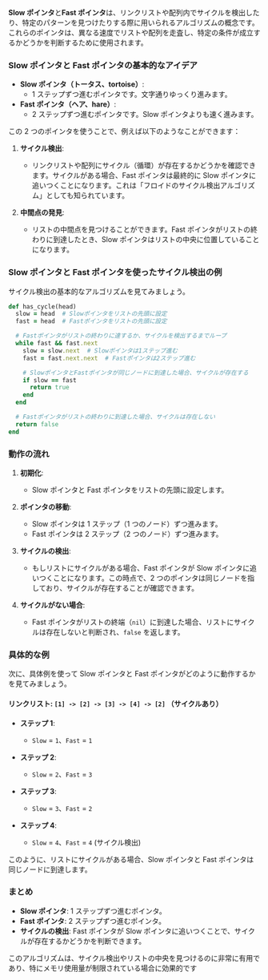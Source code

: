 **Slow ポインタ**と**Fast ポインタ**は、リンクリストや配列内でサイクルを検出したり、特定のパターンを見つけたりする際に用いられるアルゴリズムの概念です。これらのポインタは、異なる速度でリストや配列を走査し、特定の条件が成立するかどうかを判断するために使用されます。

### Slow ポインタと Fast ポインタの基本的なアイデア

- **Slow ポインタ（トータス、tortoise）**:
  - 1 ステップずつ進むポインタです。文字通りゆっくり進みます。
- **Fast ポインタ（ヘア、hare）**:
  - 2 ステップずつ進むポインタです。Slow ポインタよりも速く進みます。

この 2 つのポインタを使うことで、例えば以下のようなことができます：

1. **サイクル検出**:

   - リンクリストや配列にサイクル（循環）が存在するかどうかを確認できます。サイクルがある場合、Fast ポインタは最終的に Slow ポインタに追いつくことになります。これは「フロイドのサイクル検出アルゴリズム」としても知られています。

2. **中間点の発見**:
   - リストの中間点を見つけることができます。Fast ポインタがリストの終わりに到達したとき、Slow ポインタはリストの中央に位置していることになります。

### Slow ポインタと Fast ポインタを使ったサイクル検出の例

サイクル検出の基本的なアルゴリズムを見てみましょう。

```ruby
def has_cycle(head)
  slow = head  # Slowポインタをリストの先頭に設定
  fast = head  # Fastポインタをリストの先頭に設定

  # Fastポインタがリストの終わりに達するか、サイクルを検出するまでループ
  while fast && fast.next
    slow = slow.next  # Slowポインタは1ステップ進む
    fast = fast.next.next  # Fastポインタは2ステップ進む

    # SlowポインタとFastポインタが同じノードに到達した場合、サイクルが存在する
    if slow == fast
      return true
    end
  end

  # Fastポインタがリストの終わりに到達した場合、サイクルは存在しない
  return false
end
```

### 動作の流れ

1. **初期化**:

   - Slow ポインタと Fast ポインタをリストの先頭に設定します。

2. **ポインタの移動**:

   - Slow ポインタは 1 ステップ（1 つのノード）ずつ進みます。
   - Fast ポインタは 2 ステップ（2 つのノード）ずつ進みます。

3. **サイクルの検出**:

   - もしリストにサイクルがある場合、Fast ポインタが Slow ポインタに追いつくことになります。この時点で、2 つのポインタは同じノードを指しており、サイクルが存在することが確認できます。

4. **サイクルがない場合**:
   - Fast ポインタがリストの終端（`nil`）に到達した場合、リストにサイクルは存在しないと判断され、`false` を返します。

### 具体的な例

次に、具体例を使って Slow ポインタと Fast ポインタがどのように動作するかを見てみましょう。

#### リンクリスト: `[1] -> [2] -> [3] -> [4] -> [2]` （サイクルあり）

- **ステップ 1**:
  - `Slow` = `1`、`Fast` = `1`
- **ステップ 2**:

  - `Slow` = `2`、`Fast` = `3`

- **ステップ 3**:

  - `Slow` = `3`、`Fast` = `2`

- **ステップ 4**:
  - `Slow` = `4`、`Fast` = `4` (サイクル検出)

このように、リストにサイクルがある場合、Slow ポインタと Fast ポインタは同じノードに到達します。

### まとめ

- **Slow ポインタ**: 1 ステップずつ進むポインタ。
- **Fast ポインタ**: 2 ステップずつ進むポインタ。
- **サイクルの検出**: Fast ポインタが Slow ポインタに追いつくことで、サイクルが存在するかどうかを判断できます。

このアルゴリズムは、サイクル検出やリストの中央を見つけるのに非常に有用であり、特にメモリ使用量が制限されている場合に効果的です
